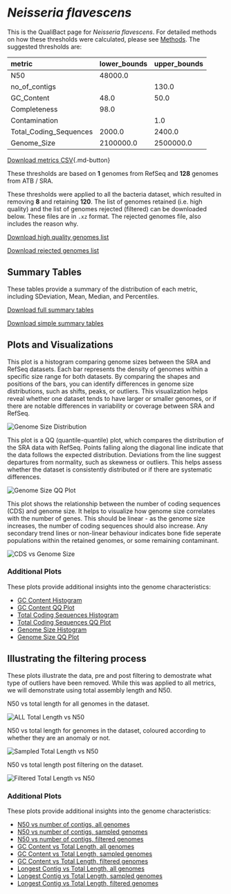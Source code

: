 # *Neisseria flavescens*

This is the QualiBact page for *Neisseria flavescens*. For detailed methods on how these thresholds were calculated, please see [Methods](../../methods.md).
The suggested thresholds are: 

| metric                 | lower_bounds   | upper_bounds   |
|:-----------------------|:---------------|:---------------|
| N50                    | 48000.0        |                |
| no_of_contigs          |                | 130.0          |
| GC_Content             | 48.0           | 50.0           |
| Completeness           | 98.0           |                |
| Contamination          |                | 1.0            |
| Total_Coding_Sequences | 2000.0         | 2400.0         |
| Genome_Size            | 2100000.0      | 2500000.0      |

[Download metrics CSV](Neisseria_flavescens_metrics.csv){.md-button}


These thresholds are based on **1** genomes from RefSeq and **128** genomes from ATB / SRA.

These thresholds were applied to all the bacteria dataset, which resulted in removing **8** and retaining **120**.
The list of genomes retained (i.e. high quality) and the list of genomes rejected (filtered) can be downloaded below. These files are in `.xz` format. The rejected genomes file, also includes the reason why.

[Download high quality genomes list](Neisseria_flavescens_high_quality_genomes.csv.xz)


[Download rejected genomes list](Neisseria_flavescens_filtered_out_genomes.csv.xz)



## Summary Tables
These tables provide a summary of the distribution of each metric, including SDeviation, Mean, Median, and Percentiles.

[Download full summary tables](summary.csv)

[Download simple summary tables](selected_summary.csv)

## Plots and Visualizations

This plot is a histogram comparing genome sizes between the SRA and RefSeq datasets. Each bar represents the density of genomes within a specific size range for both datasets. By comparing the shapes and positions of the bars, you can identify differences in genome size distributions, such as shifts, peaks, or outliers. This visualization helps reveal whether one dataset tends to have larger or smaller genomes, or if there are notable differences in variability or coverage between SRA and RefSeq.

![Genome Size Distribution](Genome_Size_refseq_histogram_kde.png)

This plot is a QQ (quantile-quantile) plot, which compares the distribution of the SRA data with RefSeq. Points falling along the diagonal line indicate that the data follows the expected distribution. Deviations from the line suggest departures from normality, such as skewness or outliers. This helps assess whether the dataset is consistently distributed or if there are systematic differences.

![Genome Size QQ Plot](Genome_Size_refseq_qqplot.png)

This plot shows the relationship between the number of coding sequences (CDS) and genome size. It helps to visualize how genome size correlates with the number of genes. This should be linear - as the genome size increases, the number of coding sequences should also increase. Any secondary trend lines or non-linear behaviour indicates bone fide seperate populations within the retained genomes, or some remaining contaminant. 

![CDS vs Genome Size](Neisseria_flavescens_CDS_vs_Genome_Size.png)

### Additional Plots

These plots provide additional insights into the genome characteristics:

- [GC Content Histogram](GC_Content_refseq_histogram_kde.png)
- [GC Content QQ Plot](GC_Content_refseq_qqplot.png)
- [Total Coding Sequences Histogram](Total_Coding_Sequences_refseq_histogram_kde.png)
- [Total Coding Sequences QQ Plot](Total_Coding_Sequences_refseq_qqplot.png)
- [Genome Size Histogram](Genome_Size_refseq_histogram_kde.png)
- [Genome Size QQ Plot](Genome_Size_refseq_qqplot.png)
## Illustrating the filtering process
These plots illustrate the data, pre and post filtering to demostrate what type of outliers have been removed. While this was applied to all metrics, we will demonstrate using total assembly length and N50.

N50 vs total length for all genomes in the dataset.

![ALL Total Length vs N50](Neisseria_flavescens_all_total_length_N50.png)

N50 vs total length for genomes in the dataset, coloured according to whether they are an anomaly or not.

![Sampled Total Length vs N50](Neisseria_flavescens_sample_total_length_N50.png)

N50 vs total length post filtering on the dataset.

![Filtered Total Length vs N50](Neisseria_flavescens_filt_total_length_N50.png)

### Additional Plots

These plots provide additional insights into the genome characteristics:

- [N50 vs number of contigs, all genomes](Neisseria_flavescens_all_N50_number.png)
- [N50 vs number of contigs, sampled genomes](Neisseria_flavescens_sample_N50_number.png)
- [N50 vs number of contigs, filtered genomes](Neisseria_flavescens_filt_N50_number.png)
- [GC Content vs Total Length, all genomes](Neisseria_flavescens_all_total_length_GC_Content.png)
- [GC Content vs Total Length, sampled genomes](Neisseria_flavescens_sample_total_length_GC_Content.png)
- [GC Content vs Total Length, filtered genomes](Neisseria_flavescens_filt_total_length_GC_Content.png)
- [Longest Contig vs Total Length, all genomes](Neisseria_flavescens_all_total_length_longest.png)
- [Longest Contig vs Total Length, sampled genomes](Neisseria_flavescens_sample_total_length_longest.png)
- [Longest Contig vs Total Length, filtered genomes](Neisseria_flavescens_filt_total_length_longest.png)
